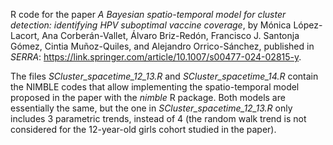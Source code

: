 R code for the paper *A Bayesian spatio-temporal model for cluster detection: identifying HPV suboptimal vaccine coverage*, by Mónica López-Lacort, Ana Corberán-Vallet, Álvaro Briz-Redón, Francisco J. Santonja Gómez, Cintia Muñoz-Quiles, and Alejandro Orrico-Sánchez, published in *SERRA*: https://link.springer.com/article/10.1007/s00477-024-02815-y.

The files *SCluster_spacetime_12_13.R* and *SCluster_spacetime_14.R* contain the NIMBLE codes that allow implementing the spatio-temporal model proposed in the paper with the *nimble* R package. Both models are essentially the same, but the one in *SCluster_spacetime_12_13.R* only includes 3 parametric trends, instead of 4 (the random walk trend is not considered for the 12-year-old girls cohort studied in the paper).
